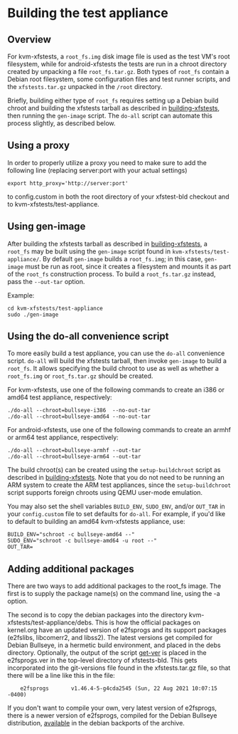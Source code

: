 # Building the test appliance

## Overview

For kvm-xfstests, a `root_fs.img` disk image file is used as the test
VM's root filesystem, while for android-xfstests the tests are run in
a chroot directory created by unpacking a file `root_fs.tar.gz`.  Both
types of `root_fs` contain a Debian root filesystem, some
configuration files and test runner scripts, and the `xfstests.tar.gz`
unpacked in the `/root` directory.

Briefly, building either type of `root_fs` requires setting up a
Debian build chroot and building the xfstests tarball as described in
[building-xfstests](building-xfstests.md), then running the
`gen-image` script.  The `do-all` script can automate this process
slightly, as described below.

## Using a proxy

In order to properly utilize a proxy you need to make sure to add the
following line (replacing server:port with your actual settings)

    export http_proxy='http://server:port'

to config.custom in both the root directory of your xfstest-bld checkout
and to kvm-xfstests/test-appliance.

## Using gen-image

After building the xfstests tarball as described in
[building-xfstests](building-xfstests.md), a `root_fs` may be built
using the `gen-image` script found in `kvm-xfstests/test-appliance/`.
By default `gen-image` builds a `root_fs.img`; in this case,
`gen-image` must be run as root, since it creates a filesystem and
mounts it as part of the `root_fs` construction process.  To build a
`root_fs.tar.gz` instead, pass the `--out-tar` option.

Example:

    cd kvm-xfstests/test-appliance
    sudo ./gen-image

## Using the do-all convenience script

To more easily build a test appliance, you can use the `do-all`
convenience script.  `do-all` will build the xfstests tarball, then
invoke `gen-image` to build a `root_fs`.  It allows specifying the
build chroot to use as well as whether a `root_fs.img` or
`root_fs.tar.gz` should be created.

For kvm-xfstests, use one of the following commands to create an i386
or amd64 test appliance, respectively:

    ./do-all --chroot=bullseye-i386  --no-out-tar
    ./do-all --chroot=bullseye-amd64 --no-out-tar

For android-xfstests, use one of the following commands to create an
armhf or arm64 test appliance, respectively:

    ./do-all --chroot=bullseye-armhf --out-tar
    ./do-all --chroot=bullseye-arm64 --out-tar

The build chroot(s) can be created using the `setup-buildchroot`
script as described in [building-xfstests](building-xfstests.md).
Note that you do not need to be running an ARM system to create the
ARM test appliances, since the `setup-buildchroot` script supports
foreign chroots using QEMU user-mode emulation.

You may also set the shell variables `BUILD_ENV`, `SUDO_ENV`, and/or
`OUT_TAR` in your `config.custom` file to set defaults for `do-all`.
For example, if you'd like to default to building an amd64
kvm-xfstests appliance, use:

    BUILD_ENV="schroot -c bullseye-amd64 --"
    SUDO_ENV="schroot -c bullseye-amd64 -u root --"
    OUT_TAR=

## Adding additional packages

There are two ways to add additional packages to the root_fs image.
The first is to supply the package name(s) on the command line, using
the -a option.

The second is to copy the debian packages into the directory
kvm-xfstests/test-appliance/debs.  This is how the official packages
on kernel.org have an updated version of e2fsprogs and its support
packages (e2fslibs, libcomerr2, and libss2).  The latest versions get
compiled for Debian Bullseye, in a hermetic build environment, and
placed in the debs directory.  Optionally, the output of the script
[get-ver](https://git.kernel.org/cgit/fs/ext2/e2fsprogs.git/tree/util/get-ver)
is placed in the e2fsprogs.ver in the top-level directory of
xfstests-bld.  This gets incorporated into the git-versions file found
in the xfstests.tar.gz file, so that there will be a line like this in
the file:

        e2fsprogs       v1.46.4-5-g4cda2545 (Sun, 22 Aug 2021 10:07:15 -0400)

If you don't want to compile your own, very latest version of
e2fsprogs, there is a newer version of e2fsprogs, compiled for the
Debian Bullseye distribution,
[available](https://packages.debian.org/bullseye-backports/admin/e2fsprogs)
in the debian backports of the archive.
